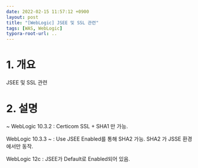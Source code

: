 ```yaml
---
date: 2022-02-15 11:57:12 +0900
layout: post
title: "[WebLogic] JSEE 및 SSL 관련"
tags: [WAS, WebLogic]
typora-root-url: ..
---
```



# 1. 개요

JSEE 및 SSL 관련



# 2. 설명

~ WebLogic 10.3.2 : Certicom SSL + SHA1 만 가능.

WebLogic 10.3.3 ~ : Use JSEE Enabled를 통해 SHA2 가능.  SHA2 가 JSSE 환경에서만 동작.

WebLogic 12c : JSEE가 Default로 Enabled되어 있음.

